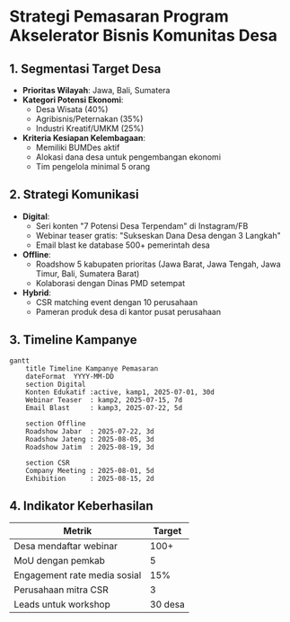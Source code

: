 # Strategi Pemasaran Program Akselerator Bisnis Komunitas Desa

## 1. Segmentasi Target Desa

- **Prioritas Wilayah**: Jawa, Bali, Sumatera
- **Kategori Potensi Ekonomi**:
  - Desa Wisata (40%)
  - Agribisnis/Peternakan (35%)
  - Industri Kreatif/UMKM (25%)
- **Kriteria Kesiapan Kelembagaan**:
  - Memiliki BUMDes aktif
  - Alokasi dana desa untuk pengembangan ekonomi
  - Tim pengelola minimal 5 orang

## 2. Strategi Komunikasi

- **Digital**:
  - Seri konten "7 Potensi Desa Terpendam" di Instagram/FB
  - Webinar teaser gratis: "Sukseskan Dana Desa dengan 3 Langkah"
  - Email blast ke database 500+ pemerintah desa
- **Offline**:
  - Roadshow 5 kabupaten prioritas (Jawa Barat, Jawa Tengah, Jawa Timur, Bali, Sumatera Barat)
  - Kolaborasi dengan Dinas PMD setempat
- **Hybrid**:
  - CSR matching event dengan 10 perusahaan
  - Pameran produk desa di kantor pusat perusahaan

## 3. Timeline Kampanye

```mermaid
gantt
    title Timeline Kampanye Pemasaran
    dateFormat  YYYY-MM-DD
    section Digital
    Konten Edukatif :active, kamp1, 2025-07-01, 30d
    Webinar Teaser  : kamp2, 2025-07-15, 7d
    Email Blast     : kamp3, 2025-07-22, 5d
    
    section Offline
    Roadshow Jabar  : 2025-07-22, 3d
    Roadshow Jateng : 2025-08-05, 3d
    Roadshow Jatim  : 2025-08-19, 3d
    
    section CSR
    Company Meeting : 2025-08-01, 5d
    Exhibition      : 2025-08-15, 2d
```

## 4. Indikator Keberhasilan

| Metrik | Target |
|--------|--------|
| Desa mendaftar webinar | 100+ |
| MoU dengan pemkab | 5 |
| Engagement rate media sosial | 15% |
| Perusahaan mitra CSR | 3 |
| Leads untuk workshop | 30 desa |
